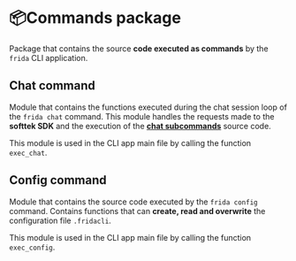 # 📦Commands package

Package that contains the source **code executed as commands** by the `frida` CLI application.

## Chat command

Module that contains the functions executed during the chat session loop of the `frida chat` command. This module handles the requests made to the **softtek SDK** and the execution of the **[chat subcommands]()** source code.

This module is used in the CLI app main file by calling the function `exec_chat`.

## Config command

Module that contains the source code executed by the `frida config` command. Contains functions that can **create, read and overwrite** the configuration file `.fridacli`.

This module is used in the CLI app main file by calling the function `exec_config`.
